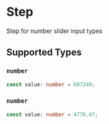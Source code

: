 # Step

Step for number slider input types


## Supported Types

### `number`

```typescript
const value: number = 607249;
```

### `number`

```typescript
const value: number = 4776.47;
```

